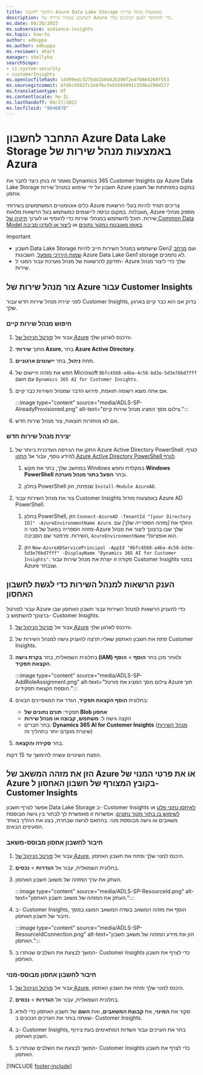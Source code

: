 ```yaml
---
title: התחבר לחשבון Azure Data Lake Storage באמצעות מנהל שירות
description: השתמש במנהל שירות של Azure כדי להתחבר לאגם הנתונים שלך.
ms.date: 04/26/2022
ms.subservice: audience-insights
ms.topic: how-to
author: adkuppa
ms.author: adkuppa
ms.reviewer: mhart
manager: shellyha
searchScope:
- ci-system-security
- customerInsights
ms.openlocfilehash: 1dd99edc327bd41b0442b390f2e4f8664269f553
ms.sourcegitcommit: b7dbcd5627c2ebfbcfe65589991c159ba290d377
ms.translationtype: HT
ms.contentlocale: he-IL
ms.lasthandoff: 04/27/2022
ms.locfileid: "8646870"
---
```

# <a name="connect-to-an-azure-data-lake-storage-account-by-using-an-azure-service-principal"></a>התחבר לחשבון Azure Data Lake Storage באמצעות מנהל שירות של Azura

מאמר זה בוחן כיצד לחבר את Dynamics 365 Customer Insights עם Azure Data Lake Storage חשבון על ידי שימוש במנהל שירות Azure במקום במפתחות של חשבון אחסון. 

כלים אוטומטיים המשתמשים בשירותי Azure צריכים תמיד להיות בעלי הרשאות מוגבלות. במקום כניסה ליישומים כמשתמש בעל הרשאות מלאות, Azure מספק מנהלי שירות. תוכל להשתמש במנהלי שירות כדי להוסיף או לערוך [תיקיה של Common Data Model באופן מאובטח כמקור נתונים](connect-common-data-model.md) או [ליצור או לעדכן סביבה](create-environment.md).

> [!IMPORTANT]
> - חשבון Data Lake Storage שישתמש במנהל השירות חייב להיות Gen2 ועם [מרחב שמות היררכי מופעל](/azure/storage/blobs/data-lake-storage-namespace). חשבונות Azure Data Lake Gen1 storage לא נתמכים.
> - תזדקק להרשאות של מנהל מערכת עבור המנוי ל- Azure שלך כדי ליצור מנהל שירות.

## <a name="create-an-azure-service-principal-for-customer-insights"></a>צור מנהל שירות של Azure עבור Customer Insights

לפני יצירת מנהל שירות חדש עבור Customer Insights, בדוק אם הוא כבר קיים בארגון שלך.

### <a name="look-for-an-existing-service-principal"></a>חיפוש מנהל שירות קיים

1. עבור אל [פורטל הניהול של Azure](https://portal.azure.com) והיכנס לארגון שלך.

2. מתוך **שירותי Azure**, בחר **Azure Active Directory**.

3. תחת **ניהול**, בחר **יישומים ארגוניים**.

4. חפש את מזהה היישום של Microsoft `0bfc4568-a4ba-4c58-bd3e-5d3e76bd7fff` עם השם `Dynamics 365 AI for Customer Insights`.

5. אם אתה מוצא רשומה תואמת, פירוש הדבר שמנהל השירות כבר קיים. 
   
   :::image type="content" source="media/ADLS-SP-AlreadyProvisioned.png" alt-text="צילום מסך המציג מנהל שירות קיים.":::
   
6. אם לא מוחזרות תוצאות, צור מנהל שירות חדש.

### <a name="create-a-new-service-principal"></a>יצירת מנהל שירות חדש

1. התקן את הגירסה העדכנית ביותר של Azure Active Directory PowerShell לגרף. למידע נוסף, עבור אל [התקן Azure Active Directory PowerShell לגרף](/powershell/azure/active-directory/install-adv2).

   1. במחשב שלך, בחר את מקש Windows במקלדת וחפש **Windows PowerShell‎** ובחר **הפעל בתור מנהל מערכת**.
   
   1. בחלון PowerShell שנפתח, הזן `Install-Module AzureAD`.

2. צור את מנהל השירות עבור Customer Insights באמצעות מודול Azure AD PowerShell.

   1. בחלון PowerShell, הזן `Connect-AzureAD -TenantId "[your Directory ID]" -AzureEnvironmentName Azure`. החלף את *[מזהה הספרייה שלך]* עם מזהה הספריה בפועל של מנוי ה-Azure שלך שבו ברצונך ליצור את מנהל השירות. פרמטר שם הסביבה, `AzureEnvironmentName` הוא אופציונלי.
  
   1. הזן `New-AzureADServicePrincipal -AppId "0bfc4568-a4ba-4c58-bd3e-5d3e76bd7fff" -DisplayName "Dynamics 365 AI for Customer Insights"`. פקודה זו יוצרת את מנהל שירות עבור Customer Insights במנוי Azure שנבחר. 

## <a name="grant-permissions-to-the-service-principal-to-access-the-storage-account"></a>הענק הרשאות למנהל השירות כדי לגשת לחשבון האחסון

עבור לפורטל Azure כדי להעניק הרשאות למנהל השירות עבור חשבון האחסון שבו ברצונך להשתמש ב- Customer Insights.

1. עבור אל [פורטל הניהול של Azure](https://portal.azure.com) והיכנס לארגון שלך.

1. פתח את חשבון האחסון שאליו תרצה להעניק גישה למנהל השירות של Customer Insights.

1. בחלונית השמאלית, בחר **בקרת גישה (IAM)** ולאחר מכן בחר **הוסף** > **הוסף הקצאת תפקיד**.

   :::image type="content" source="media/ADLS-SP-AddRoleAssignment.png" alt-text="צילום מסך המציג את פורטל Azure תוך הוספת הקצאת תפקידים.":::

1. בחלונית **הוסף הקצאת תפקיד**, הגדר את המאפיינים הבאים:
   - תפקיד: **תורם נתונים של Blob אחסון**
   - הקצה גישה ל: **משתמש, קבוצה או מנהל שירות**
   - בחר חברים: **Dynamics 365 AI for Customer Insights** ([מנהל השירות](#create-a-new-service-principal) שיצרת מוקדם יותר בתהליך זה)

1.  בחר **סקירה והקצאה**.

הפצת השינויים עשויה להימשך עד 15 דקות.

## <a name="enter-the-azure-resource-id-or-the-azure-subscription-details-in-the-storage-account-attachment-to-customer-insights"></a>הזן את מזהה המשאב של Azure או את פרטי המנוי של Azure בקובץ המצורף של חשבון האחסון ל- Customer Insights

אפשר לצרף חשבון Data Lake Storage ב- Customer Insights [לאיחסן נתוני פלט](manage-environments.md) או [לשימוש בו בתור מקור נתונים](connect-dataverse-managed-lake.md). אפשרות זו מאפשרת לך לבחור בין גישה מבוססת משאבים או גישה מבוססת מנוי. בהתאם לגישה שבחרת, בצע את ההליך באחד הסעיפים הבאים.

### <a name="resource-based-storage-account-connection"></a>חיבור לחשבון אחסון מבוסס-משאב

1. עבור אל [פורטל הניהול של Azure](https://portal.azure.com), היכנס למנוי שלך ופתח את חשבון האחסון.

1. בחלונית השמאלית, עבור אל **הגדרות** > **נכסים**.

1. העתק את ערך המזהה של משאב חשבון האחסון.

   :::image type="content" source="media/ADLS-SP-ResourceId.png" alt-text="העתק את המזהה של משאב חשבון האחסון.":::

1. ב- Customer Insights, הוסף את מזהה המשאב בשדה המשאב המוצג במסך חיבור של חשבון האחסון.

   :::image type="content" source="media/ADLS-SP-ResourceIdConnection.png" alt-text="הזן את מידע המזהה של משאב חשבון האחסון.":::   

1. המשך לבצעת את השלבים שנותרו ב- Customer Insights כדי לצרף את חשבון האחסון.

### <a name="subscription-based-storage-account-connection"></a>חיבור לחשבון אחסון מבוסס-מנוי

1. עבור אל [פורטל הניהול של Azure](https://portal.azure.com), היכנס למנוי שלך ופתח את חשבון האחסון.

1. בחלונית השמאלית, עבור אל **הגדרות** > **נכסים**.

1. סקור את **המינוי**, את **קבוצת המשאבים**, ואת **השם** של חשבון האחסון כדי לוודא שאתה בוחר את הערכים הנכונים ב- Customer Insights.

1. ב- Customer Insights, בחר את הערכים עבור השדות המתאימים בעת צירוף חשבון האחסון.

1. המשך לבצעת את השלבים שנותרו ב- Customer Insights כדי לצרף את חשבון האחסון.


[!INCLUDE [footer-include](includes/footer-banner.md)]